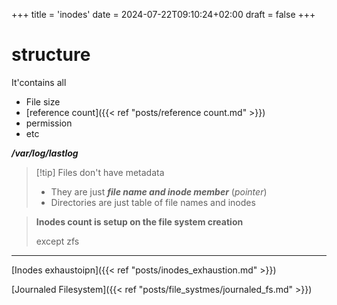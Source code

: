 +++
title = 'inodes'
date = 2024-07-22T09:10:24+02:00
draft = false
+++

# structure
It'contains  all
- File size 
- [reference count]({{< ref "posts/reference count.md" >}})
- permission
- etc

***/var/log/lastlog***

>[!tip] Files don't have metadata
>- They are just ***file name and inode member*** (*pointer*)
>- Directories are just table of file names and inodes

 >**Inodes count is setup on the file system creation**
>
>except zfs

---
[Inodes exhaustoipn]({{< ref "posts/inodes_exhaustion.md" >}})

[Journaled Filesystem]({{< ref "posts/file_systmes/journaled_fs.md" >}})


